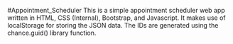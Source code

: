 #Appointment_Scheduler
This is a simple appointment scheduler web app written in HTML, CSS (Internal), Bootstrap, and Javascript.
It makes use of localStorage for storing the JSON data. The IDs are generated using the chance.guid() library function.